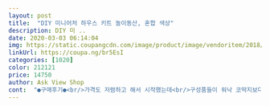 ```yaml
---
layout: post 
title:  "DIY 미니어처 하우스 키트 놀이동산, 혼합 색상" 
description: DIY 미 ..
date: 2020-03-03 06:14:04 
img: https://static.coupangcdn.com/image/product/image/vendoritem/2018/11/08/3603012495/be383601-7ffa-49e9-b714-ce2f24c44df8.jpg 
linkUrl: https://coupa.ng/br5EsI 
categories: [1020] 
color: 212121 
price: 14750 
author: Ask View Shop 
cont:  "●구매후기●<br/>가격도 저렴하고 해서 시작했는데<br/>구성품들이 워낙 코딱지보다 작으니 조립 할때 진짜 한눈 팔면 안될거 같아요.<br/> 하나라도 잃어 버리면 대체품이 없으니 대략 난감할듯요.<br/><br/>그래도 완성해놓으니 이뻐요^^<br/>내장된 풀로는 시간내 절대 완성 못할것같아서<br/>다행히 제가 받은건 구성품 누락 없구요.<br/> 진짜 설명서에 있는 딱!! 그 구성품이 개수 유도리 없게 설명만큼 들어있어요ㅋㅋ<br/>두번은 안할까합니다ㅋ<br/>만들어놓으닝 뿌듯하긴 한뎅<br/>미니어쳐 만들기란걸 쿠팡 상품 추천에서 처음 접했어요.<br/> 가격도 저렴하길래 불금에 한번 만들어 볼까 하고 주문했습니다.<br/>  엄청 쉬울지 알고 겁없이 도전했는데, 일단 첫 도전이어서 그런지  완전 100프로 만족스럽진 않고 80프로는 만족해요.<br/> 만들고 보니 하핳... <br/> 진짜 예쁘긴 합니다!!<br/>받자마자 풀어서 설명서에 있는 구성품들 일일이 다 확인해 봤습니다.<br/><br/>샀어요~<br/>상품평중 구성품 누락에 대한 불만글이 꽤 보여서ㅜㅜ<br/>아참, 설명서 맨 뒷장에 붙어있는 페이지들 버리시면 안돼요~ 놀이동산 밑판이나 푸드트럭 지붕 같은거  오려서 쓰셔야해요ㅎㅎ<br/>완성해 놓으니 넘 예뻐요.<br/> 배터리 교체할수 있게 밑판에 건전지함 있어서 나중에 교체할수 있을거 같아요! 저는 잘때 켜놓고 자려구요^^<br/>완전 만드는데 고생했어요.<br/><br/>우드본드가 잘 안붙어서 순간접착제로 사용했어요.<br/><br/>전 가위질을 좀 디테일하게 해서 7시간 좀 넘게 걸렸어요.<br/> 저녁 9시 반에 시작해서 새벽 5시에 끝남요.<br/>.<br/>ㅋㅋㅋ  디테일하게 작업(?) 하려면 여유 갖고 해야할거 같습니다.<br/><br/>종이붙이는곳은 딱풀이용했구요... <br/><br/>중국어 까막눈이라 중국어 설명서 오면 어쩌나 약간의 걱정 했는데, 다행히 제가 받은 설명서는 영어네요!<br/>집들이 선물로 만들어 주려고<br/>집에있는 브러쉬타입 순간접착제사용했어요~<br/>참고로 동봉된 접착제 쑤레기ㅠㅠ 진짜 안붙어요.<br/> 다른 접착제 쓰시는걸 강추 드립니다.<br/><br/>풀만 잘 붙어도 금세완성할것같은데ㅜㅜ<br/>하루 두어시간씩 4일걸렸네요ㅎ<br/>힘들어서  별 두개 뺐어요ㅋ<br/>" 
---
```

